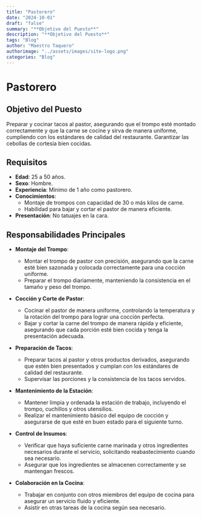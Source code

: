 ```yaml
---
title: "Pastorero"
date: "2024-10-01"
draft: "false"
summary: "**Objetivo del Puesto**"
description: "**Objetivo del Puesto**"
tags: "Blog"
author: "Maestro Taquero"
authorimage: "../assets/images/site-logo.png"
categories: "Blog"
---
```

# Pastorero

## **Objetivo del Puesto**
Preparar y cocinar tacos al pastor, asegurando que el trompo esté montado correctamente y que la carne se cocine y sirva de manera uniforme, cumpliendo con los estándares de calidad del restaurante. Garantizar las cebollas de cortesía bien cocidas.

## **Requisitos**

- **Edad**: 25 a 50 años.
- **Sexo**: Hombre.
- **Experiencia**: Mínimo de 1 año como pastorero.
- **Conocimientos**:
  - Montaje de trompos con capacidad de 30 o más kilos de carne.
  - Habilidad para bajar y cortar el pastor de manera eficiente.
- **Presentación**: No tatuajes en la cara.

## **Responsabilidades Principales**

- **Montaje del Trompo**:
  - Montar el trompo de pastor con precisión, asegurando que la carne esté bien sazonada y colocada correctamente para una cocción uniforme.
  - Preparar el trompo diariamente, manteniendo la consistencia en el tamaño y peso del trompo.

- **Cocción y Corte de Pastor**:
  - Cocinar el pastor de manera uniforme, controlando la temperatura y la rotación del trompo para lograr una cocción perfecta.
  - Bajar y cortar la carne del trompo de manera rápida y eficiente, asegurando que cada porción esté bien cocida y tenga la presentación adecuada.

- **Preparación de Tacos**:
  - Preparar tacos al pastor y otros productos derivados, asegurando que estén bien presentados y cumplan con los estándares de calidad del restaurante.
  - Supervisar las porciones y la consistencia de los tacos servidos.

- **Mantenimiento de la Estación**:
  - Mantener limpia y ordenada la estación de trabajo, incluyendo el trompo, cuchillos y otros utensilios.
  - Realizar el mantenimiento básico del equipo de cocción y asegurarse de que esté en buen estado para el siguiente turno.

- **Control de Insumos**:
  - Verificar que haya suficiente carne marinada y otros ingredientes necesarios durante el servicio, solicitando reabastecimiento cuando sea necesario.
  - Asegurar que los ingredientes se almacenen correctamente y se mantengan frescos.

- **Colaboración en la Cocina**:
  - Trabajar en conjunto con otros miembros del equipo de cocina para asegurar un servicio fluido y eficiente.
  - Asistir en otras tareas de la cocina según sea necesario.